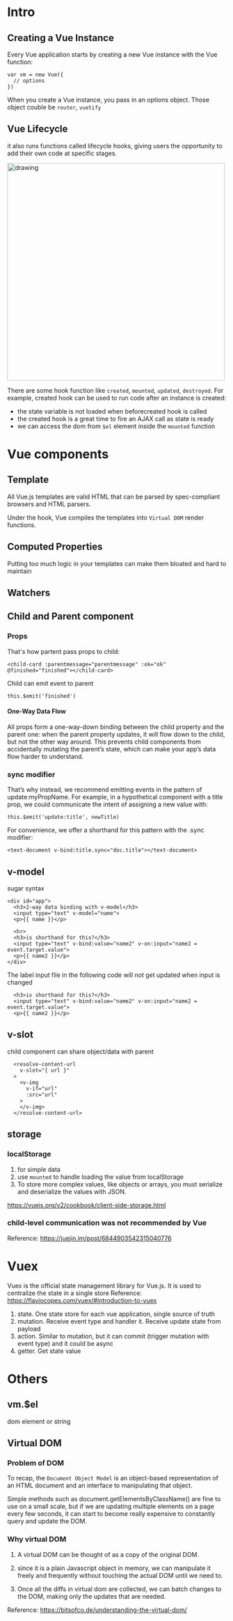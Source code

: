 # Intro
## Creating a Vue Instance
Every Vue application starts by creating a new Vue instance with the Vue function:
```
var vm = new Vue({
  // options
})
```
When you create a Vue instance, you pass in an options object. Those object couble be `router`, `vuetify`

## Vue Lifecycle
it also runs functions called lifecycle hooks, giving users the opportunity to add their own code at specific stages.
 
<img src="https://vuejs.org/images/lifecycle.png" alt="drawing" width="500"/>

There are some hook function like `created`, `mounted`, `updated`, `destroyed`. For example, created hook can be used to run code after an instance is created:

- the state variable is not loaded when beforecreated hook is called
- the created hook is a great time to fire an AJAX call as state is ready
- we can access the dom from `$el` element inside the `mounted` function

# Vue components
## Template
All Vue.js templates are valid HTML that can be parsed by spec-compliant browsers and HTML parsers.

Under the hook, Vue compiles the templates into `Virtual DOM` render functions. 

## Computed Properties
Putting too much logic in your templates can make them bloated and hard to maintain

## Watchers

## Child and Parent component
### Props

That's how partent pass props to child:
```                
<child-card :parentmessage="parentmessage" :ok="ok" @finished="finished"></child-card>
```

Child can emit event to parent
```
this.$emit('finished')
```

#### One-Way Data Flow
All props form a one-way-down binding between the child property and the parent one: when the parent property updates, it will flow down to the child, but not the other way around. 
This prevents child components from accidentally mutating the parent’s state, which can make your app’s data flow harder to understand.

### sync modifier
That’s why instead, we recommend emitting events in the pattern of update:myPropName. 
For example, in a hypothetical component with a title prop, we could communicate the intent of assigning a new value with:
```
this.$emit('update:title', newTitle)
```
For convenience, we offer a shorthand for this pattern with the .sync modifier:
```
<text-document v-bind:title.sync="doc.title"></text-document>
```
## v-model
sugar syntax
```
<div id="app">
  <h3>2-way data binding with v-model</h3>
  <input type="text" v-model="name">
  <p>{{ name }}</p>
  
  <hr>
  <h3>is shorthand for this?</h3>
  <input type="text" v-bind:value="name2" v-on:input="name2 = event.target.value">
  <p>{{ name2 }}</p>
</div>
```
The label input file in the following code will not get updated when input is changed
```
  <h3>is shorthand for this?</h3>
  <input type="text" v-bind:value="name2" v-on:input="name2 = event.target.value">
  <p>{{ name2 }}</p>
```

## v-slot
child component can share object/data with parent
```
  <resolve-content-url
    v-slot="{ url }"
  >
    <v-img
      v-if="url"
      :src="url"
    >
    </v-img>
  </resolve-content-url>
```

## storage
### localStorage
1. for simple data
2. use `mounted` to handle loading the value from localStorage
3. To store more complex values, like objects or arrays, you must serialize and deserialize the values with JSON.

https://vuejs.org/v2/cookbook/client-side-storage.html

### child-level communication was not recommended by Vue
Reference: https://juejin.im/post/6844903542315040776

# Vuex
Vuex is the official state management library for Vue.js. It is used to centralize the state in a single store
Reference: https://flaviocopes.com/vuex/#introduction-to-vuex

1. state. One state store for each vue application, single source of truth 
2. mutation. Receive event type and handler it. Receive update state from payload
3. action. Similar to mutation, but it can commit (trigger mutation with event type) and it could be async
4. getter. Get state value

# Others
## vm.$el
dom element or string

## Virtual DOM

### Problem of DOM
To recap, the `Document Object Model` is an object-based representation of an HTML document and an interface to manipulating that object. 

Simple methods such as document.getElementsByClassName() are fine to use on a small scale, but if we are updating multiple elements on a page every few seconds, it can start to become really expensive to constantly query and update the DOM.

### Why virtual DOM
1.  A virtual DOM can be thought of as a copy of the original DOM.

2.  since it is a plain Javascript object in memory, we can manipulate it freely and frequently without touching the actual DOM until we need to.

3.  Once all the diffs in virtual dom are collected, we can batch changes to the DOM, making only the updates that are needed.

Reference:
https://bitsofco.de/understanding-the-virtual-dom/
